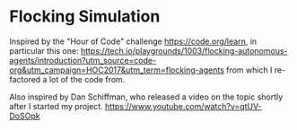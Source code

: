 # Flocking Simulation
Inspired by the "Hour of Code" challenge https://code.org/learn, in particular this one:
https://tech.io/playgrounds/1003/flocking-autonomous-agents/introduction?utm_source=code-org&utm_campaign=HOC2017&utm_term=flocking-agents from which I re-factored a lot of the code from.


Also inspired by Dan Schiffman, who released a video on the topic shortly after I started my project. https://www.youtube.com/watch?v=qtUV-DoSOpk
